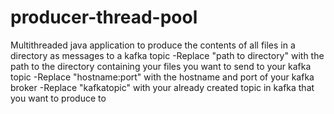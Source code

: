 # producer-thread-pool
Multithreaded java application to produce the contents of all files in a directory as messages to a kafka topic
-Replace "path to directory" with the path to the directory containing your files you want to send to your kafka topic
-Replace "hostname:port" with the hostname and port of your kafka broker
-Replace "kafkatopic" with your already created topic in kafka that you want to produce to
